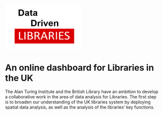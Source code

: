 <img src="media/DDL.jpg" width="250" height="150" />
<!-- ![London](media/DDL.jpg )-->

# An online dashboard for Libraries in the UK

The Alan Turing Institute and the British Library have an ambition to develop a collaborative work in the area of data analysis for Libraries. The first step is to broaden our understanding of the UK libraries system by deploying spatial data analysis, as well as the analysis of the libraries’ key functions. 

